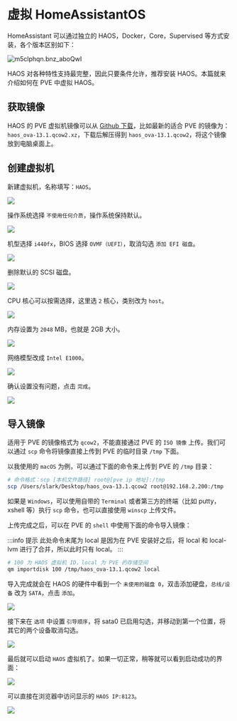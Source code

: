 # 虚拟 HomeAssistantOS

HomeAssistant 可以通过独立的 HAOS，Docker，Core，Supervised 等方式安装，各个版本区别如下：

![m5clphqn.bnz_aboQwI](https://img.slarker.me/wiki/m5clphqn.bnz_aboQwI.png)

HAOS 对各种特性支持最完整，因此只要条件允许，推荐安装 HAOS。本篇就来介绍如何在 PVE 中虚拟 HAOS。

## 获取镜像

HAOS 的 PVE 虚拟机镜像可以从 [Github 下载](https://github.com/home-assistant/operating-system/releases)，比如最新的适合 PVE 的镜像为：`haos_ova-13.1.qcow2.xz`，下载后解压得到 `haos_ova-13.1.qcow2`，将这个镜像放到电脑桌面上。

## 创建虚拟机

新建虚拟机，名称填写：`HAOS`。

![](https://img.slarker.me/wiki/644a159a929a4832be4e1d194915e690.webp)

操作系统选择 `不使用任何介质`，操作系统保持默认。

![](https://img.slarker.me/wiki/276058b5baaf4e6da10b01fd22278f76.webp)

机型选择 `i440fx`，BIOS 选择 `OVMF（UEFI）`，取消勾选 `添加 EFI 磁盘`。

![](https://img.slarker.me/wiki/f1f65f1f105c427783994153cc593b51.webp)

删除默认的 SCSI 磁盘。

![](https://img.slarker.me/wiki/a355f4f2efa64809afd5cc21a5dd3482.webp)

CPU 核心可以按需选择，这里选 `2` 核心，类别改为 `host`。

![](https://img.slarker.me/wiki/e0ef35b5449543bb9da4e65d7e65bbd1.webp)

内存设置为 `2048` MB，也就是 2GB 大小。

![](https://img.slarker.me/wiki/c74818a56e0644a0a685a9713c84398d.webp)

网络模型改成 `Intel E1000`。

![](https://img.slarker.me/wiki/e7e31201f85642649ea6c71e5ee1ae73.webp)

确认设置没有问题，点击 `完成`。

![](https://img.slarker.me/wiki/b9f64fb9a7d24fcd95a6d7c81ddafa2e.webp)

##  导入镜像

适用于 PVE 的镜像格式为 `qcow2`，不能直接通过 PVE 的 `ISO 镜像` 上传。我们可以通过 `scp` 命令将镜像直接上传到 PVE 的临时目录 `/tmp` 下面。

以我使用的 `macOS` 为例，可以通过下面的命令来上传到 PVE 的 `/tmp` 目录：

```sh
# 命令格式：scp [本机文件路径] root@[pve ip 地址]:/tmp
scp /Users/slark/Desktop/haos_ova-13.1.qcow2 root@192.168.2.200:/tmp
```

如果是 `Windows`，可以使用自带的 `Terminal` 或者第三方的终端（比如 putty，xshell 等）执行 `scp` 命令，也可以直接使用 `winscp` 上传文件。

上传完成之后，可以在 PVE 的 `shell` 中使用下面的命令导入镜像：

:::info 提示
此处命令末尾为 local 是因为在 PVE 安装好之后，将 local 和 local-lvm 进行了合并，所以此时只有 local。
:::

```sh
# 100 为 HAOS 虚拟机 ID，local 为 PVE 的存储空间
qm importdisk 100 /tmp/haos_ova-13.1.qcow2 local
```

导入完成就会在 HAOS 的硬件中看到一个 `未使用的磁盘 0`，双击添加硬盘，`总线/设备` 改为 `SATA`，点击 `添加`。

![](https://img.slarker.me/wiki/202409212330627.webp)

接下来在 `选项` 中设置 `引导顺序`，将 sata0 已启用勾选，并移动到第一个位置，将其它的两个设备取消勾选。

![](https://img.slarker.me/wiki/202409212329936.webp)

最后就可以启动 `HAOS` 虚拟机了。如果一切正常，稍等就可以看到启动成功的界面：

![](https://img.slarker.me/wiki/ba976e15f6ff4a5e8587c34749295728.webp)

可以直接在浏览器中访问显示的 `HAOS IP:8123`。

![](https://img.slarker.me/wiki/7a2eec06842a4e2786b97504dbcb2fbb.webp)



